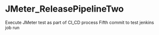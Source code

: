 # JMeter_ReleasePipelineTwo
Execute JMeter test as part of CI_CD process
Fifth commit to test jenkins job run
